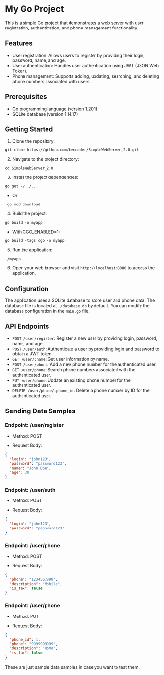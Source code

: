 # My Go Project

This is a simple Go project that demonstrates a web server with user registration, authentication, and phone management functionality.

## Features

- User registration: Allows users to register by providing their login, password, name, and age.
- User authentication: Handles user authentication using JWT (JSON Web Token).
- Phone management: Supports adding, updating, searching, and deleting phone numbers associated with users.

## Prerequisites

- Go programming language (version 1.20.1)
- SQLite database (version 1.14.17)

## Getting Started

1. Clone the repository:

```
git clone https://github.com/beccoder/SimpleWebServer_2.0.git
```

2. Navigate to the project directory:

```
cd SimpleWebServer_2.0
```

3. Install the project dependencies:

```
go get -v ./...
```
- Or

```
 go mod download
 ```

4. Build the project:

```
go build -o myapp
```

- With CGO_ENABLED=1:

```
go build -tags cgo -o myapp
```

5. Run the application:

```
./myapp
```

6. Open your web browser and visit `http://localhost:8080` to access the application.

## Configuration

The application uses a SQLite database to store user and phone data. The database file is located at `./database.db` by default. You can modify the database configuration in the `main.go` file.

## API Endpoints

- `POST /user/register`: Register a new user by providing login, password, name, and age.
- `POST /user/auth`: Authenticate a user by providing login and password to obtain a JWT token.
- `GET /user/:name`: Get user information by name.
- `POST /user/phone`: Add a new phone number for the authenticated user.
- `GET /user/phone`: Search phone numbers associated with the authenticated user.
- `PUT /user/phone`: Update an existing phone number for the authenticated user.
- `DELETE /user/phone/:phone_id`: Delete a phone number by ID for the authenticated user.

## Sending Data Samples

### Endpoint: /user/register

- Method: POST

- Request Body:

```json
{
  "login": "john123",
  "password": "password123",
  "name": "John Doe",
  "age": 30
}
```

### Endpoint: /user/auth

- Method: POST

- Request Body:

```json
{
  "login": "john123",
  "password": "password123"
}
```

### Endpoint: /user/phone

- Method: POST

- Request Body:

```json
{
  "phone": "1234567890",
  "description": "Mobile",
  "is_fax": false
}
```

### Endpoint: /user/phone

- Method: PUT

- Request Body:

```json
{
  "phone_id": 1,
  "phone": "9999999999",
  "description": "Home",
  "is_fax": false
}
```

These are just sample data samples in case you want to test them.